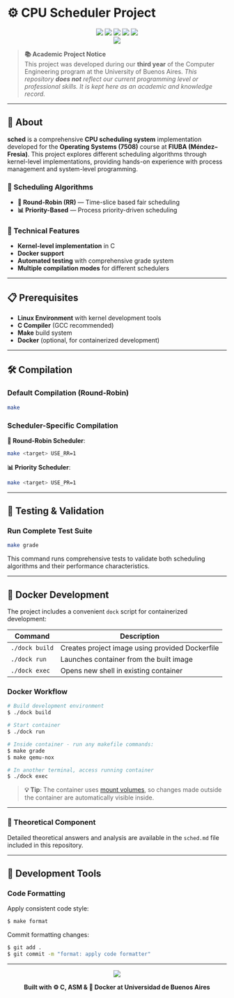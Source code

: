 # ⚙️ CPU Scheduler Project

<div align="center">
  <img src="https://img.shields.io/badge/C-00599C?style=for-the-badge&logo=c&logoColor=white" />
  <img src="https://img.shields.io/badge/Assembly-x86-654FF0?style=for-the-badge&logo=assemblyscript&logoColor=white" />
  <img src="https://img.shields.io/badge/Docker-2496ED?style=for-the-badge&logo=docker&logoColor=white" />
  <img src="https://img.shields.io/badge/Operating_Systems-2E8B57?style=for-the-badge&logo=linux&logoColor=white" />
  <img src="https://img.shields.io/badge/Kernel-FCC624?style=for-the-badge&logo=linux&logoColor=black" />
</div>

<div align="center">
  <img src="https://user-images.githubusercontent.com/73097560/115834477-dbab4500-a447-11eb-908a-139a6edaec5c.gif">
</div>

> **📚 Academic Project Notice**  
> This project was developed during our **third year** of the Computer Engineering program at the University of Buenos Aires. _This repository **does not** reflect our current programming level or professional skills. It is kept here as an academic and knowledge record._

---

## 🤖 About

**sched** is a comprehensive **CPU scheduling system** implementation developed for the **Operating Systems (7508)** course at **FIUBA (Méndez–Fresia)**. This project explores different scheduling algorithms through kernel-level implementations, providing hands-on experience with process management and system-level programming.

### 🎯 Scheduling Algorithms
- **🔄 Round-Robin (RR)** — Time-slice based fair scheduling
- **📊 Priority-Based** — Process priority-driven scheduling

### 🔧 Technical Features
- **Kernel-level implementation** in C
- **Docker support**
- **Automated testing** with comprehensive grade system
- **Multiple compilation modes** for different schedulers

---

## 📋 Prerequisites

- **Linux Environment** with kernel development tools
- **C Compiler** (GCC recommended)
- **Make** build system
- **Docker** (optional, for containerized development)

---

## 🛠️ Compilation

### Default Compilation (Round-Robin)
```bash
make
```

### Scheduler-Specific Compilation

**🔄 Round-Robin Scheduler**:
```bash
make <target> USE_RR=1
```

**📊 Priority Scheduler**:
```bash
make <target> USE_PR=1
```

---

## 🧪 Testing & Validation

### Run Complete Test Suite
```bash
make grade
```

This command runs comprehensive tests to validate both scheduling algorithms and their performance characteristics.

---

## 🐳 Docker Development

The project includes a convenient `dock` script for containerized development:

| Command | Description |
|---------|-------------|
| `./dock build` | Creates project image using provided Dockerfile |
| `./dock run` | Launches container from the built image |
| `./dock exec` | Opens new shell in existing container |

### Docker Workflow
```bash
# Build development environment
$ ./dock build

# Start container
$ ./dock run

# Inside container - run any makefile commands:
$ make grade
$ make qemu-nox

# In another terminal, access running container
$ ./dock exec
```

> **💡 Tip**: The container uses [mount volumes](https://docs.docker.com/storage/volumes/), so changes made outside the container are automatically visible inside.

---

### 📖 Theoretical Component
Detailed theoretical answers and analysis are available in the `sched.md` file included in this repository.

---

## 🔧 Development Tools

### Code Formatting
Apply consistent code style:
```bash
$ make format
```

Commit formatting changes:
```bash
$ git add .
$ git commit -m "format: apply code formatter"
```

---

<div align="center">
  <img src="https://user-images.githubusercontent.com/73097560/115834477-dbab4500-a447-11eb-908a-139a6edaec5c.gif">
  
  **Built with ⚙️ C, ASM & 🐳 Docker at Universidad de Buenos Aires**
</div>
